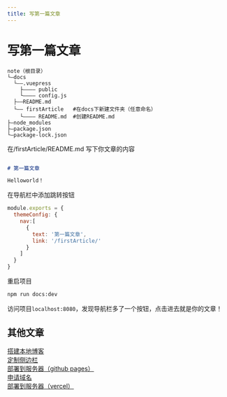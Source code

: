 ```yaml
---
title: 写第一篇文章
---
```


# 写第一篇文章

```
note（根目录）
└—docs 
  └——.vuepress 
    ├———— public         
    └———— config.js      
  ├——README.md              
  └—— firstArticle   #在docs下新建文件夹（任意命名）
    └———— README.md  #创建README.md
├—node_modules
├—package.json
└—package-lock.json
```

在/firstArticle/README.md 写下你文章的内容
```markdown

# 第一篇文章

Helloworld！
```

在导航栏中添加跳转按钮

```javascript
module.exports = {
  themeConfig: {
    nav:[
      {
        text: '第一篇文章',
        link: '/firstArticle/'
      }
    ]
  }
}

```

重启项目
```cmd
npm run docs:dev
```

访问项目```localhost:8080```，发现导航栏多了一个按钮，点击进去就是你的文章！

## 其他文章
[搭建本地博客](./README.md)  
[定制侧边栏](./侧边栏.md)  
[部署到服务器（github pages）](./部署到githubpages.md)  
[申请域名](./申请属于自己的域名.md)  
[部署到服务器（vercel）]()
